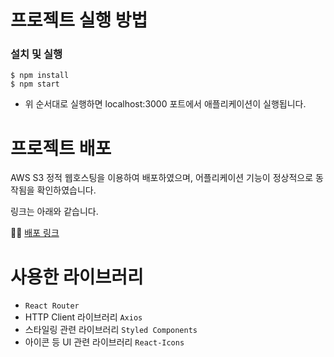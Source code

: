 # 프로젝트 실행 방법

### **설치 및 실행**

```
$ npm install
$ npm start
```

- 위 순서대로 실행하면 localhost:3000 포트에서 애플리케이션이 실행됩니다.

# 프로젝트 배포

AWS S3 정적 웹호스팅을 이용하여 배포하였으며, 어플리케이션 기능이 정상적으로 동작됨을 확인하였습니다.

링크는 아래와 같습니다.

💁‍♀️ [배포 링크](http://yoni-pre-onboarding-frontend.s3-website.ap-northeast-2.amazonaws.com/)

# 사용한 라이브러리

- `React Router`
- HTTP Client 라이브러리 `Axios`
- 스타일링 관련 라이브러리 `Styled Components`
- 아이콘 등 UI 관련 라이브러리 `React-Icons`
